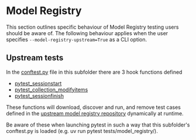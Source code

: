 # Model Registry

This section outlines specific behaviour of Model Registry testing users should be aware of.
The following behaviour applies when the user specifies `--model-registry-upstream=True` as a CLI option.

## Upstream tests

In the [conftest.py](conftest.py) file in this subfolder there are 3 hook functions defined

  - [pytest_sessionstart](conftest.py#L322)
  - [pytest_collection_modifyitems](conftest.py#L335)
  - [pytest_sessionfinish](conftest.py#L348)

These functions will download, discover and run, and remove test cases defined in the
[upstream model registry repository](https://github.com/kubeflow/model-registry/blob/main/clients/python/tests) dynamically at runtime.

Be aware of these when launching pytest in such a way that this subfolder's conftest.py is loaded
(e.g. uv run pytest tests/model_registry/).
